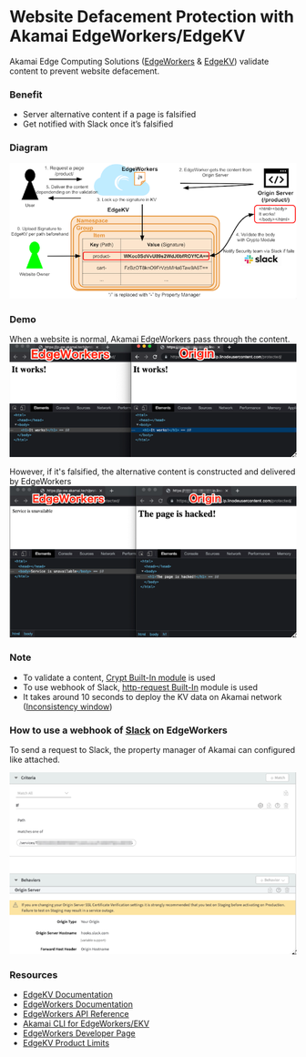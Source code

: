# Website Defacement Protection with Akamai EdgeWorkers/EdgeKV

Akamai Edge Computing Solutions ([EdgeWorkers](https://techdocs.akamai.com/edgeworkers/docs) & [EdgeKV](https://techdocs.akamai.com/edgekv/docs)) validate content to prevent website defacement.

### Benefit

- Server alternative content if a page is falsified
- Get notified with Slack once it’s falsified

### Diagram

![diagram](./diagram.png)

### Demo

When a website is normal, Akamai EdgeWorkers pass through the content.
![normal](./normal.png)

However, if it's falsified, the alternative content is constructed and delivered by EdgeWorkers 
![compromised](./compromised.png)

### Note

- To validate a content, [Crypt Built-In module](https://techdocs.akamai.com/edgeworkers/docs/crypto) is used
- To use webhook of Slack, [http-request Built-In](https://techdocs.akamai.com/edgeworkers/docs/http-request) module is used
- It takes around 10 seconds to deploy the KV data on Akamai network ([Inconsistency window](https://techdocs.akamai.com/edgekv/docs/edgekv-data-model))

### How to use a webhook of [Slack](https://api.slack.com/messaging/webhooks) on EdgeWorkers

To send a request to Slack, the property manager of Akamai can configured like attached.

![property](./property.png)

### Resources
* [EdgeKV Documentation](https://techdocs.akamai.com/edgekv/docs)
* [EdgeWorkers Documentation](https://techdocs.akamai.com/edgeworkers/docs)
* [EdgeWorkers API Reference](https://techdocs.akamai.com/edgeworkers/reference/api)
* [Akamai CLI for EdgeWorkers/EKV](https://developer.akamai.com/legacy/cli/packages/edgeworkers.html)
* [EdgeWorkers Developer Page](https://developer.akamai.com/edgeworkers)
* [EdgeKV Product Limits](https://techdocs.akamai.com/edgekv/docs/limits)
